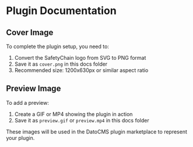 # Plugin Documentation

## Cover Image

To complete the plugin setup, you need to:

1. Convert the SafetyChain logo from SVG to PNG format
2. Save it as `cover.png` in this docs folder
3. Recommended size: 1200x630px or similar aspect ratio

## Preview Image

To add a preview:
1. Create a GIF or MP4 showing the plugin in action
2. Save it as `preview.gif` or `preview.mp4` in this docs folder

These images will be used in the DatoCMS plugin marketplace to represent your plugin.